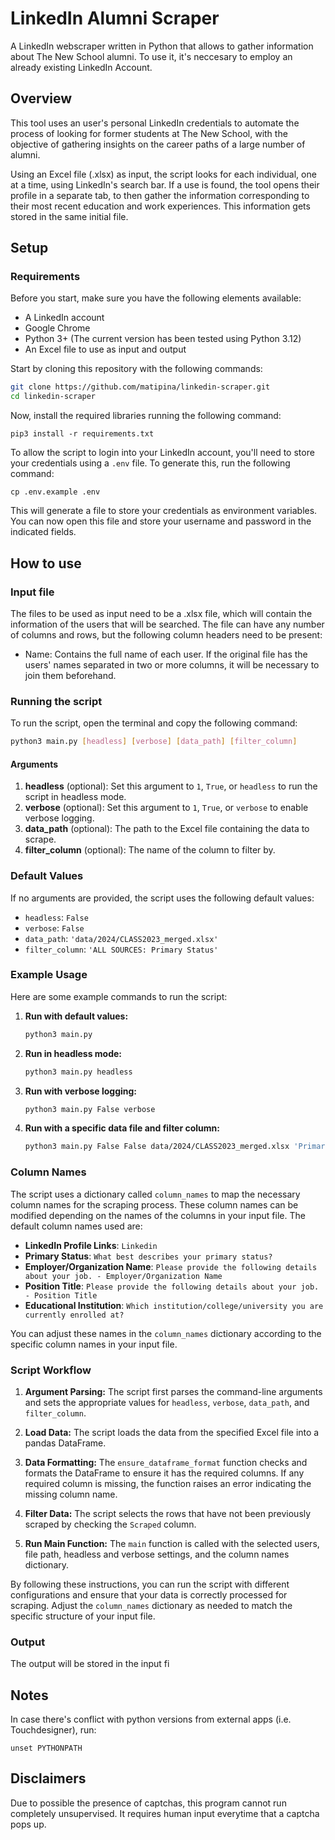 # LinkedIn Alumni Scraper

A LinkedIn webscraper written in Python that allows to gather information about The New School alumni.
To use it, it's neccesary to employ an already existing LinkedIn Account.

## Overview

This tool uses an user's personal LinkedIn credentials to automate the process of looking for former students at The New School, with the objective of gathering insights on the career paths of a large number of alumni.

Using an Excel file (.xlsx) as input, the script looks for each individual, one at a time, using LinkedIn's search bar. If a use is found, the tool opens their profile in a separate tab, to then gather the information corresponding to their most recent education and work experiences. This information gets stored in the same initial file.

## Setup

### Requirements

Before you start, make sure you have the following elements available:

* A LinkedIn account
* Google Chrome
* Python 3+ (The current version has been tested using Python 3.12)
* An Excel file to use as input and output

Start by cloning this repository with the following commands:

```zsh
git clone https://github.com/matipina/linkedin-scraper.git
cd linkedin-scraper
```

Now, install the required libraries running the following command:

`pip3 install -r requirements.txt`

To allow the script to login into your LinkedIn account, you'll need to store your credentials using a `.env` file. To generate this, run the following command:

`cp .env.example .env`

This will generate a file to store your credentials as environment variables. You can now open this file and store your username and password in the indicated fields.

## How to use

### Input file

The files to be used as input need to be a .xlsx file, which will contain the information of the users that will be searched.
The file can have any number of columns and rows, but the following column headers need to be present:

* Name: Contains the full name of each user. If the original file has the users' names separated in two or more columns, it will be necessary to join them beforehand.

### Running the script

To run the script, open the terminal and copy the following command:

```bash
python3 main.py [headless] [verbose] [data_path] [filter_column]
```

#### Arguments

1. **headless** (optional): Set this argument to `1`, `True`, or `headless` to run the script in headless mode.
2. **verbose** (optional): Set this argument to `1`, `True`, or `verbose` to enable verbose logging.
3. **data_path** (optional): The path to the Excel file containing the data to scrape.
4. **filter_column** (optional): The name of the column to filter by.

### Default Values

If no arguments are provided, the script uses the following default values:

* `headless`: `False`
* `verbose`: `False`
* `data_path`: `'data/2024/CLASS2023_merged.xlsx'`
* `filter_column`: `'ALL SOURCES: Primary Status'`

### Example Usage

Here are some example commands to run the script:

1. **Run with default values:**

   ```bash
   python3 main.py
   ```

2. **Run in headless mode:**

   ```bash
   python3 main.py headless
   ```

3. **Run with verbose logging:**

   ```bash
   python3 main.py False verbose
   ```

4. **Run with a specific data file and filter column:**

   ```bash
   python3 main.py False False data/2024/CLASS2023_merged.xlsx 'Primary Status'
   ```

### Column Names

The script uses a dictionary called `column_names` to map the necessary column names for the scraping process. These column names can be modified depending on the names of the columns in your input file. The default column names used are:

* **LinkedIn Profile Links**: `Linkedin`
* **Primary Status**: `What best describes your primary status?`
* **Employer/Organization Name**: `Please provide the following details about your job. - Employer/Organization Name`
* **Position Title**: `Please provide the following details about your job. - Position Title`
* **Educational Institution**: `Which institution/college/university you are currently enrolled at?`

You can adjust these names in the `column_names` dictionary according to the specific column names in your input file.

### Script Workflow

1. **Argument Parsing:**
   The script first parses the command-line arguments and sets the appropriate values for `headless`, `verbose`, `data_path`, and `filter_column`.

2. **Load Data:**
   The script loads the data from the specified Excel file into a pandas DataFrame.

3. **Data Formatting:**
   The `ensure_dataframe_format` function checks and formats the DataFrame to ensure it has the required columns. If any required column is missing, the function raises an error indicating the missing column name.

4. **Filter Data:**
   The script selects the rows that have not been previously scraped by checking the `Scraped` column.

5. **Run Main Function:**
   The `main` function is called with the selected users, file path, headless and verbose settings, and the column names dictionary.

By following these instructions, you can run the script with different configurations and ensure that your data is correctly processed for scraping. Adjust the `column_names` dictionary as needed to match the specific structure of your input file.

### Output

The output will be stored in the input fi

## Notes

In case there's conflict with python versions from external apps (i.e. Touchdesigner), run:

`unset PYTHONPATH`

## Disclaimers

Due to possible the presence of captchas, this program cannot run completely unsupervised. It requires human input everytime that a captcha pops up.
